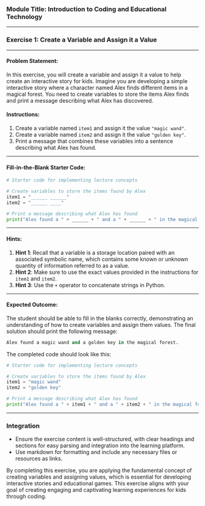 ### Module Title: Introduction to Coding and Educational Technology ###

---

### Exercise 1: Create a Variable and Assign it a Value ###

---

#### Problem Statement:
In this exercise, you will create a variable and assign it a value to help create an interactive story for kids. Imagine you are developing a simple interactive story where a character named Alex finds different items in a magical forest. You need to create variables to store the items Alex finds and print a message describing what Alex has discovered.

#### Instructions:
1. Create a variable named `item1` and assign it the value `"magic wand"`.
2. Create a variable named `item2` and assign it the value `"golden key"`.
3. Print a message that combines these variables into a sentence describing what Alex has found.

---

#### Fill-in-the-Blank Starter Code:
```python
# Starter code for implementing lecture concepts

# Create variables to store the items found by Alex
item1 = "______ ______"
item2 = "______ ____"

# Print a message describing what Alex has found
print("Alex found a " + ______ + " and a " + ______ + " in the magical forest.")
```

---

#### Hints:
1. **Hint 1**: Recall that a variable is a storage location paired with an associated symbolic name, which contains some known or unknown quantity of information referred to as a value.
2. **Hint 2**: Make sure to use the exact values provided in the instructions for `item1` and `item2`.
3. **Hint 3**: Use the `+` operator to concatenate strings in Python.

---

#### Expected Outcome:
The student should be able to fill in the blanks correctly, demonstrating an understanding of how to create variables and assign them values. The final solution should print the following message:
```python
Alex found a magic wand and a golden key in the magical forest.
```

The completed code should look like this:
```python
# Starter code for implementing lecture concepts

# Create variables to store the items found by Alex
item1 = "magic wand"
item2 = "golden key"

# Print a message describing what Alex has found
print("Alex found a " + item1 + " and a " + item2 + " in the magical forest.")
```

---

### Integration ###
- Ensure the exercise content is well-structured, with clear headings and sections for easy parsing and integration into the learning platform.
- Use markdown for formatting and include any necessary files or resources as links.

By completing this exercise, you are applying the fundamental concept of creating variables and assigning values, which is essential for developing interactive stories and educational games. This exercise aligns with your goal of creating engaging and captivating learning experiences for kids through coding.